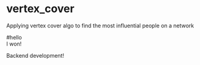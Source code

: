 # vertex_cover
Applying vertex cover algo to find the most influential people on a network  


#hello  
I won! 


Backend development!
